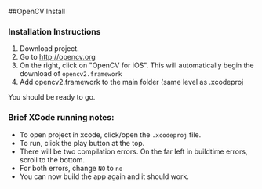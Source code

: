 ##OpenCV Install

### Installation Instructions

1. Download project.
2. Go to http://opencv.org
2. On the right, click on "OpenCV for iOS". This will automatically begin the download of `opencv2.framework`
3. Add opencv2.framework to the main folder (same level as .xcodeproj

You should be ready to go.


### Brief XCode running notes:
- To open project in xcode, click/open the `.xcodeproj` file.
- To run, click the play button at the top.
- There will be two compilation errors. On the far left in buildtime errors, scroll to the bottom.
- For both errors, change `NO` to `no`
- You can now build the app again and it should work.
